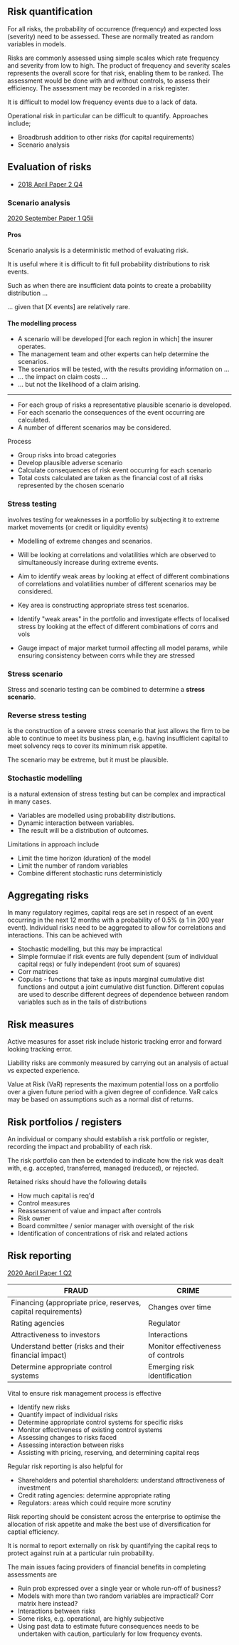 ## Risk quantification

For all risks, the probability of occurrence (frequency) and expected loss
(severity) need to be assessed.
These are normally treated as random variables in models.

Risks are commonly assessed using simple scales which rate frequency and
severity from low to high.
The product of frequency and severity scales represents the overall score
for that risk, enabling them to be ranked.
The assessment would be done with and without controls, to assess their
efficiency.
The assessment may be recorded in a risk register.

It is difficult to model low frequency events due to a lack of data.

Operational risk in particular can be difficult to quantify.
Approaches include;

- Broadbrush addition to other risks (for capital requirements)
- Scenario analysis

## Evaluation of risks

- [2018 April Paper 2 Q4](40-2018-04-02.md#4)

### Scenario analysis

[2020 September Paper 1 Q5ii](40-2020-09-01.md#5-ii)

#### Pros

Scenario analysis is a deterministic method of evaluating risk.

It is useful where it is difficult to fit full probability distributions to risk events.

Such as when there are insufficient data points to create a probability distribution ...

... given that [X events] are relatively rare.

#### The modelling process

- A scenario will be developed [for each region in which] the insurer operates.
- The management team and other experts can help determine the scenarios.
- The scenarios will be tested, with the results providing information on ...
- ... the impact on claim costs ...
- ... but not the likelihood of a claim arising.

---

- For each group of risks a representative plausible scenario is developed.
- For each scenario the consequences of the event occurring are calculated.
- A number of different scenarios may be considered.

Process

- Group risks into broad categories
- Develop plausible adverse scenario
- Calculate consequences of risk event occurring for each scenario
- Total costs calculated are taken as the financial cost of all risks represented by the chosen scenario

### Stress testing

involves testing for weaknesses in a portfolio by subjecting it to extreme market movements (or credit or liquidity events)

- Modelling of extreme changes and scenarios.
- Will be looking at correlations and volatilities which are observed to simultaneously increase during extreme events.
- Aim to identify weak areas by looking at effect of different combinations of correlations and volatilities number of different scenarios may be considered.
- Key area is constructing appropriate stress test scenarios.

- Identify "weak areas" in the portfolio and investigate effects of localised stress by looking at the effect of different combinations of corrs and vols
- Gauge impact of major market turmoil affecting all model params, while ensuring consistency between corrs while they are stressed

### Stress scenario

Stress and scenario testing can be combined to determine a **stress scenario**.

### Reverse stress testing

is the construction of a severe stress scenario that just allows the firm to be able to continue to meet its business plan, e.g. having insufficient capital to meet solvency reqs to cover its minimum risk appetite.

The scenario may be extreme, but it must be plausible.

### Stochastic modelling

is a natural extension of stress testing but can be complex and impractical in many cases.

- Variables are modelled using probability distributions.
- Dynamic interaction between variables.
- The result will be a distribution of outcomes.

Limitations in approach include

- Limit the time horizon (duration) of the model
- Limit the number of random variables
- Combine different stochastic runs deterministicly

## Aggregating risks

In many regulatory regimes, capital reqs are set in respect of an event
occurring in the next 12 months with a probability of 0.5%
(a 1 in 200 year event).
Individual risks need to be aggregated to allow for correlations and
interactions.
This can be achieved with

- Stochastic modelling, but this may be impractical
- Simple formulae if risk events are fully dependent (sum of individual
capital reqs) or fully independent (root sum of squares)
- Corr matrices
- Copulas - functions that take as inputs marginal cumulative dist functions
and output a joint cumulative dist function.
Different copulas are used to describe different degrees of dependence
between random variables such as in the tails of distributions

## Risk measures

Active measures for asset risk include historic tracking error and
forward looking tracking error.

Liability risks are commonly measured by carrying out an analysis of actual
vs expected experience.

Value at Risk (VaR) represents the maximum potential loss on a portfolio
over a given future period with a given degree of confidence.
VaR calcs may be based on assumptions such as a normal dist of returns.

## Risk portfolios / registers

An individual or company should establish a risk portfolio or register,
recording the impact and probability of each risk.

The risk portfolio can then be extended to indicate how the risk was dealt
with, e.g. accepted, transferred, managed (reduced), or rejected.

Retained risks should have the following details

- How much capital is req'd
- Control measures
- Reassessment of value and impact after controls
- Risk owner
- Board committee / senior manager with oversight of the risk
- Identification of concentrations of risk and related actions

## Risk reporting

[2020 April Paper 1 Q2](40-2020-04-01.md#2)

FRAUD | CRIME
---|---
Financing (appropriate price, reserves, capital requirements) | Changes over time
Rating agencies | Regulator
Attractiveness to investors | Interactions
Understand better (risks and their financial impact) | Monitor effectiveness of controls
Determine appropriate control systems | Emerging risk identification

Vital to ensure risk management process is effective

- Identify new risks
- Quantify impact of individual risks
- Determine appropriate control systems for specific risks
- Monitor effectiveness of existing control systems
- Assessing changes to risks faced
- Assessing interaction between risks
- Assisting with pricing, reserving, and determining capital reqs

Regular risk reporting is also helpful for

- Shareholders and potential shareholders: understand attractiveness of
investment
- Credit rating agencies: determine appropriate rating
- Regulators: areas which could require more scrutiny

Risk reporting should be consistent across the enterprise to optimise the
allocation of risk appetite and make the best use of diversification for
captial efficiency.

It is normal to report externally on risk by quantifying the capital reqs to
protect against ruin at a particular ruin probability.

The main issues facing providers of financial benefits in completing
assessments are

- Ruin prob expressed over a single year or whole run-off of business?
- Models with more than two random variables are impractical?
Corr matrix here instead?
- Interactions between risks
- Some risks, e.g. operational, are highly subjective
- Using past data to estimate future consequences needs to be undertaken
with caution, particularly for low frequency events.
